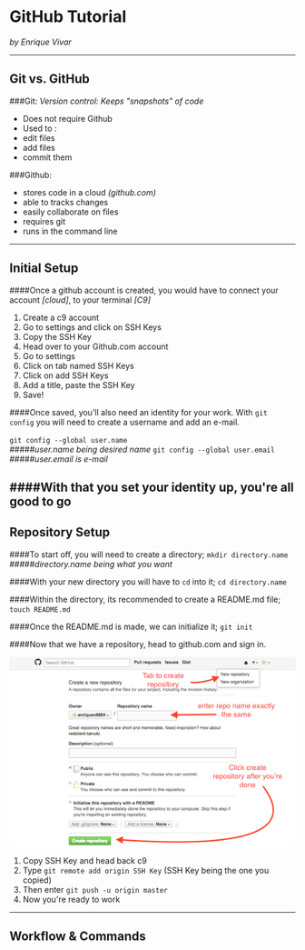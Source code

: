 # GitHub Tutorial

_by Enrique Vivar_

---
## Git vs. GitHub
###Git: _Version control: Keeps "snapshots" of code_
* Does not require Github
* Used to :  
 * edit files
 * add files
 * commit them  

###Github:
* stores code in a cloud _(github.com)_
* able to tracks changes
* easily collaborate on files
* requires git 
* runs in the command line

---
## Initial Setup  
####Once a github account is created, you would have to connect your account _[cloud]_, to your terminal _[C9]_  
1. Create a c9 account  
2. Go to settings and click on SSH Keys  
3. Copy the SSH Key  
4. Head over to your Github.com account   
5. Go to settings  
6. Click on tab named SSH Keys  
7. Click on add SSH Keys    
8. Add a title, paste the SSH Key 
9. Save!

####Once saved, you'll also need an identity for your work. With `git config` you will need to create a username and add an e-mail.
  

`git config --global user.name`  
#####_user.name being desired name_
`git config --global user.email` 
#####_user.email is e-mail_

####With that you set your identity up, you're all good to go
---
## Repository Setup

####To start off, you will need to create a directory;
   `mkdir directory.name`   
#####_directory.name being what you want_
  
####With your new directory you will have to `cd` into it; 
   `cd directory.name`

####Within the directory, its recommended to create a README.md file;
   `touch README.md`

####Once the README.md is made, we can initialize it;
   `git init`
   
####Now that we have a repository, head to github.com and sign in.

![pic](github-repo.png)

1. Copy SSH Key and head back c9
2. Type `git remote add origin SSH Key` (SSH Key being the one you copied)
3. Then enter `git push -u origin master`
4. Now you're ready to work

---
## Workflow & Commands